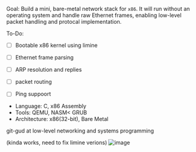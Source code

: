 Goal: Build a mini, bare-metal network stack for `x86`. It will run without an operating system and handle raw Ethernet frames, enabling low-level packet handling and protocal implementation.

To-Do:
- [ ] Bootable x86 kernel using limine
- [ ] Ethernet frame parsing
- [ ] ARP resolution and replies
- [ ] packet routing
- [ ] Ping suppoort


- Language: C, x86 Assembly
- Tools: QEMU, NASM< GRUB
- Architecture: x86(32-bit), Bare Metal


git-gud at low-level networking and systems programming

(kinda works, need to fix limine verions)
![image](https://github.com/user-attachments/assets/72d6eb09-67cf-41ce-8a7d-ee8892bb0321)
